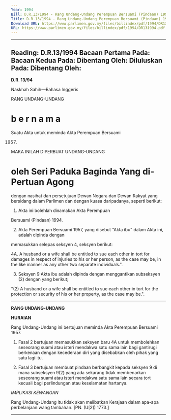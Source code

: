 ```yaml
---
Year: 1994
Bill: D.R.13/1994 - Rang Undang-Undang Perempuan Bersuami (Pindaan) 1994 (Lulus)
Title: D.R.13/1994 - Rang Undang-Undang Perempuan Bersuami (Pindaan) 1994 (Lulus)
Download URL: https://www.parlimen.gov.my/files/billindex/pdf/1994/DR131994.pdf
URL: https://www.parlimen.gov.my/files/billindex/pdf/1994/DR131994.pdf
---
```

---
Reading:
D.R.13/1994
Bacaan Pertama Pada:
Bacaan Kedua Pada:
Dibentang Oleh:
Diluluskan Pada:
Dibentang Oleh:
---

**D.R. 13/94**

Naskhah Sahih—Bahasa Inggeris

RANG UNDANG-UNDANG

# b e r n a m a

Suatu Akta untuk meminda Akta Perempuan Bersuami

1957.

MAKA INILAH DIPERBUAT UNDANG-UNDANG

# oleh Seri Paduka Baginda Yang di-Pertuan Agong
dengan nasihat dan persetujuan Dewan Negara dan
Dewan Rakyat yang bersidang dalam Parlimen dan
dengan kuasa daripadanya, seperti berikut:

1. Akta ini bolehlah dinamakan Akta Perempuan

Bersuami (Pindaan) 1994.

2. Akta Perempuan Bersuami 1957, yang disebut "Akta
ibu" dalam Akta ini, adalah dipinda dengan

memasukkan selepas seksyen 4, seksyen berikut:

4A. A husband or a wife shall be entitled to
sue each other in tort for damages in respect
of injuries to his or her person, as the case
may be, in the like manner as any other two
separate individuals.".

3. Seksyen 9 Akta ibu adalah dipinda dengan
menggantikan subseksyen (2) dengan yang berikut;

"(2) A husband or a wife shall be entitled to sue
each other in tort for the protection or security of
his or her property, as the case may be.".


-----

**RANG UNDANG-UNDANG**

**HURAIAN**

Rang Undang-Undang ini bertujuan meminda Akta Perempuan
Bersuami 1957.

1. Fasal 2 bertujuan memasukkan seksyen baru 4A untuk
membolehkan seseorang suami atau isteri mendakwa satu sama lain
bagi gantirugi berkenaan dengan kecederaan diri yang disebabkan
oleh pihak yang satu lagi itu.

2. Fasal 3 bertujuan membuat pindaan berbangkit kepada seksyen
9 di mana subseksyen 9(2) yang ada sekarang tidak membenarkan
seseorang suami atau isteri mendakwa satu sama lain secara tort
kecuali bagi perlindungan atau keselamatan hartanya.

_IMPLIKASI_ _KEWANGAN_

Rang Undang-Undang itu tidak akan melibatkan Kerajaan dalam
apa-apa perbelanjaan wang tambahan. [PN. (U[2]) 1773.]


-----

